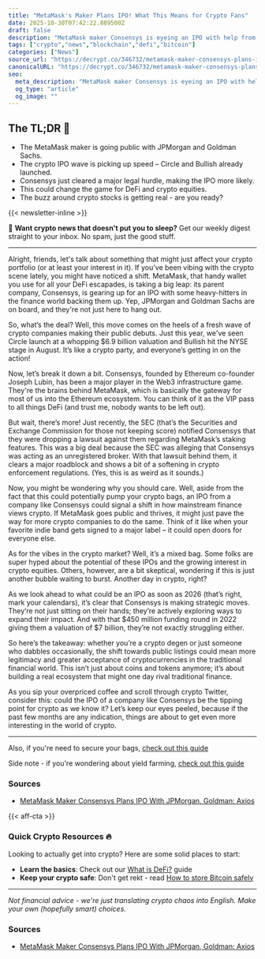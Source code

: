 ```yaml
---
title: "MetaMask's Maker Plans IPO! What This Means for Crypto Fans"
date: 2025-10-30T07:42:22.889500Z
draft: false
description: "MetaMask maker Consensys is eyeing an IPO with help from JPMorgan and Goldman. Here's why this matters for crypto, Bitcoin, and DeFi lovers!"
tags: ["crypto","news","blockchain","defi","bitcoin"]
categories: ["News"]
source_url: "https://decrypt.co/346732/metamask-maker-consensys-plans-ipo-with-jpmorgan-goldman-axios"
canonicalURL: "https://decrypt.co/346732/metamask-maker-consensys-plans-ipo-with-jpmorgan-goldman-axios"
seo:
  meta_description: "MetaMask maker Consensys is eyeing an IPO with help from JPMorgan and Goldman. Here's why this matters for crypto, Bitcoin, and DeFi lovers!"
  og_type: "article"
  og_image: ""
---
```


## The TL;DR 📝

- The MetaMask maker is going public with JPMorgan and Goldman Sachs.
- The crypto IPO wave is picking up speed – Circle and Bullish already launched.
- Consensys just cleared a major legal hurdle, making the IPO more likely.
- This could change the game for DeFi and crypto equities.
- The buzz around crypto stocks is getting real - are you ready?

{{< newsletter-inline >}}

📧 **Want crypto news that doesn't put you to sleep?** Get our weekly digest straight to your inbox. No spam, just the good stuff.

---

Alright, friends, let's talk about something that might just affect your crypto portfolio (or at least your interest in it). If you’ve been vibing with the crypto scene lately, you might have noticed a shift. MetaMask, that handy wallet you use for all your DeFi escapades, is taking a big leap: its parent company, Consensys, is gearing up for an IPO with some heavy-hitters in the finance world backing them up. Yep, JPMorgan and Goldman Sachs are on board, and they're not just here to hang out.

So, what’s the deal? Well, this move comes on the heels of a fresh wave of crypto companies making their public debuts. Just this year, we've seen Circle launch at a whopping $6.9 billion valuation and Bullish hit the NYSE stage in August. It’s like a crypto party, and everyone’s getting in on the action! 

Now, let’s break it down a bit. Consensys, founded by Ethereum co-founder Joseph Lubin, has been a major player in the Web3 infrastructure game. They're the brains behind MetaMask, which is basically the gateway for most of us into the Ethereum ecosystem. You can think of it as the VIP pass to all things DeFi (and trust me, nobody wants to be left out).

But wait, there’s more! Just recently, the SEC (that’s the Securities and Exchange Commission for those not keeping score) notified Consensys that they were dropping a lawsuit against them regarding MetaMask’s staking features. This was a big deal because the SEC was alleging that Consensys was acting as an unregistered broker. With that lawsuit behind them, it clears a major roadblock and shows a bit of a softening in crypto enforcement regulations. (Yes, this is as weird as it sounds.)

Now, you might be wondering why you should care. Well, aside from the fact that this could potentially pump your crypto bags, an IPO from a company like Consensys could signal a shift in how mainstream finance views crypto. If MetaMask goes public and thrives, it might just pave the way for more crypto companies to do the same. Think of it like when your favorite indie band gets signed to a major label – it could open doors for everyone else.

As for the vibes in the crypto market? Well, it’s a mixed bag. Some folks are super hyped about the potential of these IPOs and the growing interest in crypto equities. Others, however, are a bit skeptical, wondering if this is just another bubble waiting to burst. Another day in crypto, right? 

As we look ahead to what could be an IPO as soon as 2026 (that’s right, mark your calendars), it’s clear that Consensys is making strategic moves. They’re not just sitting on their hands; they’re actively exploring ways to expand their impact. And with that $450 million funding round in 2022 giving them a valuation of $7 billion, they’re not exactly struggling either.

So here’s the takeaway: whether you’re a crypto degen or just someone who dabbles occasionally, the shift towards public listings could mean more legitimacy and greater acceptance of cryptocurrencies in the traditional financial world. This isn’t just about coins and tokens anymore; it’s about building a real ecosystem that might one day rival traditional finance.

As you sip your overpriced coffee and scroll through crypto Twitter, consider this: could the IPO of a company like Consensys be the tipping point for crypto as we know it? Let’s keep our eyes peeled, because if the past few months are any indication, things are about to get even more interesting in the world of crypto.

---

Also, if you're need to secure your bags, [check out this guide](/pages/how-to-store-bitcoin-safely/)

Side note - if you're wondering about yield farming, [check out this guide](/pages/yield-farming-explained/)

### Sources
- [MetaMask Maker Consensys Plans IPO With JPMorgan, Goldman: Axios](https://decrypt.co/346732/metamask-maker-consensys-plans-ipo-with-jpmorgan-goldman-axios)

{{< aff-cta >}}

### Quick Crypto Resources 🔥

Looking to actually get into crypto? Here are some solid places to start:
- **Learn the basics**: Check out our [What is DeFi?](/pages/what-is-defi/) guide
- **Keep your crypto safe**: Don't get rekt - read [How to store Bitcoin safely](/pages/how-to-store-bitcoin-safely/)


---

_Not financial advice - we're just translating crypto chaos into English. Make your own (hopefully smart) choices._

### Sources
- [MetaMask Maker Consensys Plans IPO With JPMorgan, Goldman: Axios](https://decrypt.co/346732/metamask-maker-consensys-plans-ipo-with-jpmorgan-goldman-axios)

